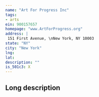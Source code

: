 ```yaml
---
name: "Art For Progress Inc"
tags:
- arts
ein: 900157657
homepage: "www.ArtForProgress.org"
address: |
 151 First Avenue, \nNew York, NY 10003
state: "NY"
city: "New York"
lng: 
lat: 
description: ""
is_501c3: X
---
```


## Long description


